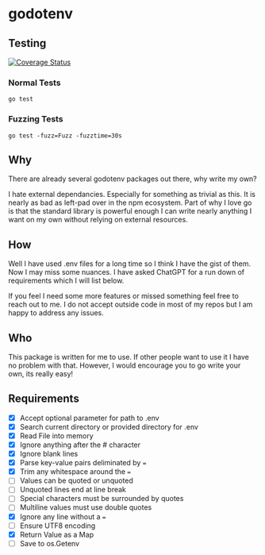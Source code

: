 # godotenv

## Testing

[![Coverage Status](https://coveralls.io/repos/github/StevenDStanton/dotenvgo/badge.svg?branch=master)](https://coveralls.io/github/StevenDStanton/dotenvgo?branch=master)

### Normal Tests

`go test`

### Fuzzing Tests

`go test -fuzz=Fuzz -fuzztime=30s`

## Why

There are already several godotenv packages out there, why write my own?

I hate external dependancies. Especially for something as trivial as this. It is nearly as bad
as left-pad over in the npm ecosystem. Part of why I love go is that the standard library is
powerful enough I can write nearly anything I want on my own without relying on external
resources.

## How

Well I have used .env files for a long time so I think I have the gist of them. Now I may miss
some nuances. I have asked ChatGPT for a run down of requirements which I will list below.

If you feel I need some more features or missed something feel free to reach out to me. I do
not accept outside code in most of my repos but I am happy to address any issues.

## Who

This package is written for me to use. If other people want to use it I have no problem with that.
However, I would encourage you to go write your own, its really easy!

## Requirements

- [x] Accept optional parameter for path to .env
- [x] Search current directory or provided directory for .env
- [x] Read File into memory
- [x] Ignore anything after the # character
- [x] Ignore blank lines
- [x] Parse key-value pairs deliminated by `=`
- [x] Trim any whitespace around the `=`
- [ ] Values can be quoted or unquoted
- [ ] Unquoted lines end at line break
- [ ] Special characters must be surrounded by quotes
- [ ] Multiline values must use double quotes
- [x] Ignore any line without a `=`
- [ ] Ensure UTF8 encoding
- [x] Return Value as a Map
- [ ] Save to os.Getenv
